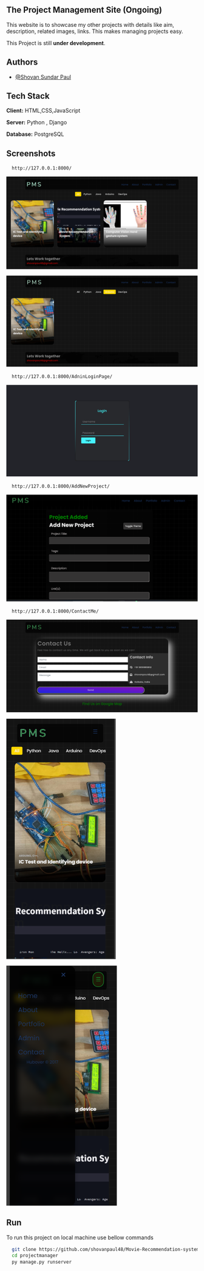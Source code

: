 
## The Project Management Site (Ongoing)


This website is to showcase my other projects with details like aim, description, related images, links. This makes managing projects easy. 

This Project is still **under development**.






## Authors

- [@Shovan Sundar Paul ](https://github.com/shovanpaul48)



## Tech Stack

**Client:** HTML,CSS,JavaScript

**Server:** Python , Django

**Database:** PostgreSQL








## Screenshots

```bash
  http://127.0.0.1:8000/
```

![Home](https://github.com/shovanpaul48/ProjectManagementSite-PMS/blob/main/Images_Projectmanger/home.png?raw=true)


![Home Filtered](https://github.com/shovanpaul48/ProjectManagementSite-PMS/blob/main/Images_Projectmanger/home_filted.png?raw=true)

```bash
  http://127.0.0.1:8000/AdninLoginPage/
```

![Login Page ](https://github.com/shovanpaul48/ProjectManagementSite-PMS/blob/main/Images_Projectmanger/login.png?raw=true)

```bash
  http://127.0.0.1:8000/AddNewProject/
```

![Add Project page](https://github.com/shovanpaul48/ProjectManagementSite-PMS/blob/main/Images_Projectmanger/add_project.png?raw=true)

```bash
  http://127.0.0.1:8000/ContactMe/
```

![Contact Page](https://github.com/shovanpaul48/ProjectManagementSite-PMS/blob/main/Images_Projectmanger/contact.png?raw=true)

![Mobile home View ](https://github.com/shovanpaul48/ProjectManagementSite-PMS/blob/main/Images_Projectmanger/mobile_home.png?raw=true)

![Mobile Menu View](https://github.com/shovanpaul48/ProjectManagementSite-PMS/blob/main/Images_Projectmanger/mobile_menu.png?raw=true)



## Run

To run this project on local machine use bellow commands 

```bash
  git clone https://github.com/shovanpaul48/Movie-Recommendation-system.git
  cd projectmanager
  py manage.py runserver
```

